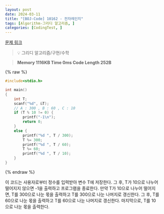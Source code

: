 ```yaml
---
layout: post
date: 2024-03-11
title: "[BOJ-Code] 10162 - 전자레인지"
tags: [Algorithm-그리디 알고리즘, ]
categories: [CodingTest, ]
---
```



[문제 링크](https://www.acmicpc.net/problem/10162)


> 💡 그리디 알고리즘/구현/수학


> **Memory   1116KB                                   Time   0ms                                Code Length   252B**



{% raw %}
```c++
#include<stdio.h>

int main()
{
	int T;
	scanf("%d", &T);
	// A : 300 , B : 60 , C : 10
	if (T % 10 != 0) {
		printf("-1\n");
		return 0;
	}
	else {
		printf("%d ", T / 300);
		T %= 300;
		printf("%d ", T / 60);
		T %= 60;
		printf("%d ", T / 10);
	}
}
```
{% endraw %}



이 코드는 사용자로부터 정수를 입력받아 변수 T에 저장한다. 그 후, T가 10으로 나누어 떨어지지 않으면 -1을 출력하고 프로그램을 종료한다. 만약 T가 10으로 나누어 떨어지면, T를 300으로 나눈 몫을 출력하고 T를 300으로 나눈 나머지로 갱신한다. 그 후, T를 60으로 나눈 몫을 출력하고 T를 60으로 나눈 나머지로 갱신한다. 마지막으로, T를 10으로 나눈 몫을 출력한다.

